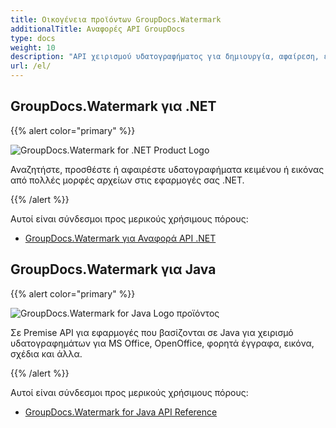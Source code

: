 ```yaml
---
title: Οικογένεια προϊόντων GroupDocs.Watermark
additionalTitle: Αναφορές API GroupDocs
type: docs
weight: 10
description: "API χειρισμού υδατογραφήματος για δημιουργία, αφαίρεση, έξυπνη αναζήτηση, κλείδωμα επεξεργασίας και εκτέλεση άλλων ισχυρών λειτουργιών σε όλες τις δημοφιλείς πλατφόρμες και τις υποστηριζόμενες μορφές αρχείων"
url: /el/
---
```


## GroupDocs.Watermark για .NET

{{% alert color="primary" %}} 

![GroupDocs.Watermark for .NET Product Logo](../gdocs_net.png)

Αναζητήστε, προσθέστε ή αφαιρέστε υδατογραφήματα κειμένου ή εικόνας από πολλές μορφές αρχείων στις εφαρμογές σας .NET.

{{% /alert %}} 

Αυτοί είναι σύνδεσμοι προς μερικούς χρήσιμους πόρους:

- [GroupDocs.Watermark για Αναφορά API .NET](/watermark/el/net/)


## GroupDocs.Watermark για Java

{{% alert color="primary" %}}

![GroupDocs.Watermark for Java Logo προϊόντος](../gdocs_java.png)

Σε Premise API για εφαρμογές που βασίζονται σε Java για χειρισμό υδατογραφημάτων για MS Office, OpenOffice, φορητά έγγραφα, εικόνα, σχέδια και άλλα.

{{% /alert %}}

Αυτοί είναι σύνδεσμοι προς μερικούς χρήσιμους πόρους:

- [GroupDocs.Watermark for Java API Reference](/watermark/java/)
